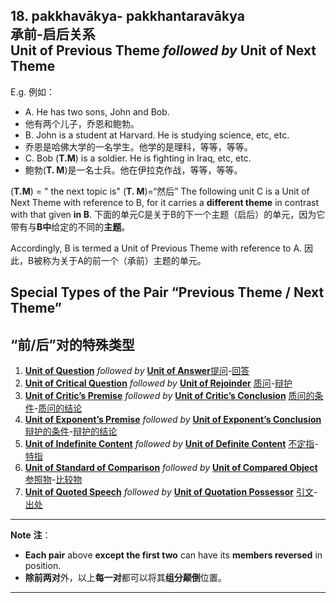 ## 18. pakkhavākya- pakkhantaravākya<br>**承前**-**启后**关系<br>**Unit of Previous Theme** *followed by* **Unit of Next Theme**
E.g. 例如：
- A. He has two sons, John and Bob.
- 他有两个儿子，乔恩和鲍勃。
- B. John is a student at Harvard. He is studying science, etc, etc.
- 乔恩是哈佛大学的一名学生。他学的是理科，等等，等等。
- C. Bob (**T.M**) is a soldier. He is fighting in Iraq, etc, etc.
- 鲍勃(**T. M**)是一名士兵。他在伊拉克作战，等等，等等。

 (**T.M**) = " the next topic is"
 (**T. M**)=“然后”
The following unit C is a Unit of Next Theme with reference to B, for it carries a **different theme** in contrast with that given **in B**.
下面的单元C是关于B的下一个主题（启后）的单元，因为它带有与**B中**给定的不同的**主题**。

Accordingly, B is termed a Unit of Previous Theme with reference to A.
因此，B被称为关于A的前一个（承前）主题的单元。

## **Special Types of the Pair “Previous Theme / Next Theme”**
## **“前/后”对的特殊类型**

1. [**Unit of Question**](# "pucchāvākya") *followed by* [**Unit of Answer**](# "vissajjanāvākya")[提问](# "pucchāvākya")-[回答](# "vissajjanāvākya")
2. [**Unit of Critical Question**](# "codanāvākya: a question meant to find fault") *followed by* [**Unit of Rejoinder**](# "parihāravākya: an answer meant to repel the blame") [质问](# "codanāvākya")-[辩护](# "parihāravākya")
3. [**Unit of Critic’s Premise**](# "codakābhogavākya") *followed by* [**Unit of Critic’s Conclusion**](# "codakābhogaphalavākya: Unit of Critical Question") [质问的条件](# "codakābhogavākya")-[质问的结论](# "codakābhogaphalavākya")
4. [**Unit of Exponent’s Premise**](# "parihārābhogavākya") *followed by* [**Unit of Exponent’s Conclusion**](# "parihārābhogaphalavākya: Unit of Rejoinder") [辩护的条件](# "parihārābhogavākya")-[辩护的结论](# "parihārābhogaphalavākya")
5. [**Unit of Indefinite Content**](# "aniyamavākya: Having a relative pronoun Ya") *followed by* [**Unit of Definite Content**](# "niyamavākya: having a demonstrative pronoun identical with Ya in the Unit of Indefinite Sense") [不定指](# "aniyamavākya")-[特指](# "niyamavākya")
6. [**Unit of Standard of Comparison**](# "upamānavākya: Having a standard of comparison") *followed by* [**Unit of Compared Object**](# "upameyyavākya: having an object compared to the standard given in the Unit of Standard of Comparison") [参照物](# "upamānavākya")-[比较物](# "upameyyavākya")
7. [**Unit of Quoted Speech**](# "ākāravākya") *followed by* [**Unit of Quotation Possessor**](# "ākāravanta-vākya: the unit in which the quoted speech is buried") [引文](# "ākāravākya")-[出处](# "ākāravanta-vākya")

----------------------------------
**Note** **注**：
- **Each pair** above **except the first two** can have its **members reversed** in position.
- **除前两对**外，以上**每一对**都可以将其**组分颠倒**位置。

----------------------------------